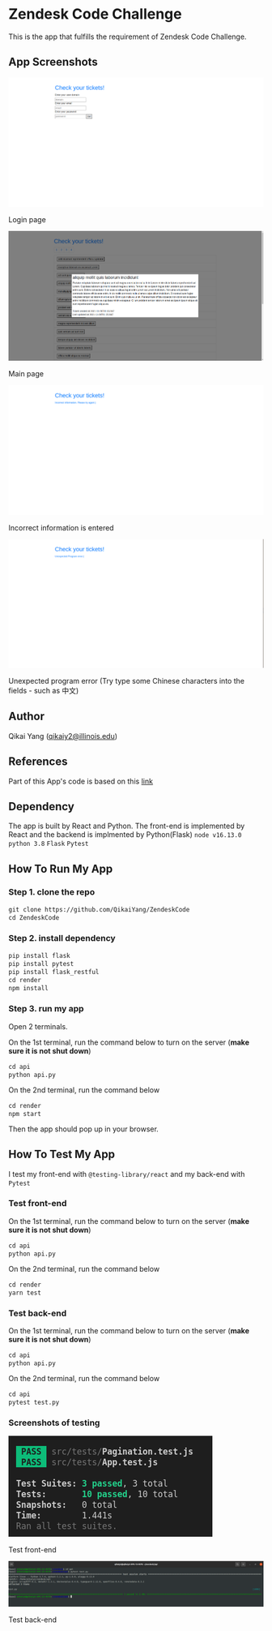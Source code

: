 # Zendesk Code Challenge

This is the app that fulfills the requirement of Zendesk Code Challenge. 

## App Screenshots
![Login Page](https://github.com/QikaiYang/ZendeskCode/blob/main/imgs/login.png)

Login page

![Main Page](https://github.com/QikaiYang/ZendeskCode/blob/main/imgs/main.png)

Main page

![Incorrect Page](https://github.com/QikaiYang/ZendeskCode/blob/main/imgs/incorrect.png)

Incorrect information is entered

![Error Page](https://github.com/QikaiYang/ZendeskCode/blob/main/imgs/program.png)

Unexpected program error (Try type some Chinese characters into the fields - such as 中文)

## Author
Qikai Yang (qikaiy2@illinois.edu)

## References
Part of this App's code is based on this [link](https://www.youtube.com/watch?v=IYCa1F-OWmk&ab_channel=TraversyMedia)

## Dependency
The app is built by React and Python. The front-end is implemented by React and the backend is implmented by Python(Flask)
`node v16.13.0`
`python 3.8`
`Flask`
`Pytest`

## How To Run My App
### Step 1. clone the repo
    git clone https://github.com/QikaiYang/ZendeskCode
    cd ZendeskCode

### Step 2. install dependency
    pip install flask
    pip install pytest
    pip install flask_restful
    cd render
    npm install

### Step 3. run my app
Open 2 terminals. 

On the 1st terminal, run the command below to turn on the server (**make sure it is not shut down**)

    cd api
    python api.py

On the 2nd terminal, run the command below

    cd render
    npm start

Then the app should pop up in your browser.

## How To Test My App
I test my front-end with `@testing-library/react` and my back-end with `Pytest`

### Test front-end
On the 1st terminal, run the command below to turn on the server (**make sure it is not shut down**)

    cd api
    python api.py

On the 2nd terminal, run the command below

    cd render
    yarn test

### Test back-end
On the 1st terminal, run the command below to turn on the server (**make sure it is not shut down**)

    cd api
    python api.py

On the 2nd terminal, run the command below

    cd api
    pytest test.py

### Screenshots of testing

![Incorrect Page](https://github.com/QikaiYang/ZendeskCode/blob/main/imgs/test_react.png)

Test front-end

![Error Page](https://github.com/QikaiYang/ZendeskCode/blob/main/imgs/test_flask.png)

Test back-end
